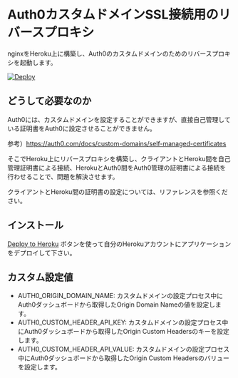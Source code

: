# Auth0カスタムドメインSSL接続用のリバースプロキシ

nginxをHeroku上に構築し、Auth0のカスタムドメインのためのリバースプロキシを起動します。

[![Deploy](https://www.herokucdn.com/deploy/button.png)](https://heroku.com/deploy)

## どうして必要なのか

Auth0には、カスタムドメインを設定することができますが、直接自己管理している証明書をAuth0に設定させることができません。

参考）https://auth0.com/docs/custom-domains/self-managed-certificates

そこでHeroku上にリバースプロキシを構築し、クライアントとHeroku間を自己管理証明書による接続、HerokuとAuth0間をAuth0管理の証明書による接続を行わせることで、問題を解決させます。

クライアントとHeroku間の証明書の設定については、リファレンスを参照ください。


## インストール

[Deploy to Heroku](https://heroku.com/deploy) ボタンを使って自分のHerokuアカウントにアプリケーションをデプロイして下さい。

## カスタム設定値

- AUTH0_ORIGIN_DOMAIN_NAME: カスタムドメインの設定プロセス中にAuth0ダッシュボードから取得したOrigin Domain Nameの値を設定します。
- AUTH0_CUSTOM_HEADER_API_KEY: カスタムドメインの設定プロセス中にAuth0ダッシュボードから取得したOrigin Custom Headersのキーを設定します。
- AUTH0_CUSTOM_HEADER_API_VALUE: カスタムドメインの設定プロセス中にAuth0ダッシュボードから取得したOrigin Custom Headersのバリューを設定します。
